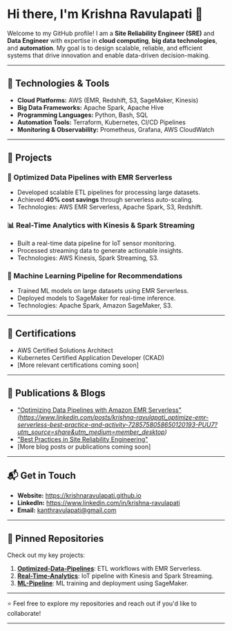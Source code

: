 # Hi there, I'm Krishna Ravulapati 👋

Welcome to my GitHub profile! I am a **Site Reliability Engineer (SRE)** and **Data Engineer** with expertise in **cloud computing**, **big data technologies**, and **automation**. My goal is to design scalable, reliable, and efficient systems that drive innovation and enable data-driven decision-making.

---

## 🔧 **Technologies & Tools**
- **Cloud Platforms:** AWS (EMR, Redshift, S3, SageMaker, Kinesis)
- **Big Data Frameworks:** Apache Spark, Apache Hive
- **Programming Languages:** Python, Bash, SQL
- **Automation Tools:** Terraform, Kubernetes, CI/CD Pipelines
- **Monitoring & Observability:** Prometheus, Grafana, AWS CloudWatch

---

## 📂 **Projects**
### 🚀 Optimized Data Pipelines with EMR Serverless
- Developed scalable ETL pipelines for processing large datasets.
- Achieved **40% cost savings** through serverless auto-scaling.
- Technologies: AWS EMR Serverless, Apache Spark, S3, Redshift.

### 📊 Real-Time Analytics with Kinesis & Spark Streaming
- Built a real-time data pipeline for IoT sensor monitoring.
- Processed streaming data to generate actionable insights.
- Technologies: AWS Kinesis, Spark Streaming, S3.

### 🤖 Machine Learning Pipeline for Recommendations
- Trained ML models on large datasets using EMR Serverless.
- Deployed models to SageMaker for real-time inference.
- Technologies: Apache Spark, Amazon SageMaker, S3.

---

## 📜 **Certifications**
- AWS Certified Solutions Architect
- Kubernetes Certified Application Developer (CKAD)
- [More relevant certifications coming soon]

---

## 📝 **Publications & Blogs**
- ["Optimizing Data Pipelines with Amazon EMR Serverless"](https://linkedin.com) *(https://www.linkedin.com/posts/krishna-ravulapati_optimize-emr-serverless-best-practice-and-activity-7285758058650120193-PUU7?utm_source=share&utm_medium=member_desktop)*
- ["Best Practices in Site Reliability Engineering"](https://medium.com)
- [More blog posts or publications coming soon]

---

## 📬 **Get in Touch**
- **Website:** https://krishnaravulapati.github.io
- **LinkedIn:** https://www.linkedin.com/in/krishna-ravulapati
- **Email:** kanthravulapati@gmail.com

---

## 🌟 **Pinned Repositories**
Check out my key projects:
1. **[Optimized-Data-Pipelines](https://github.com/krishnaravulapati/optimized_data_pipeline)**: ETL workflows with EMR Serverless.
2. **[Real-Time-Analytics](https://github.com/krishnaravulapati/real_time_analytics)**: IoT pipeline with Kinesis and Spark Streaming.
3. **[ML-Pipeline](https://github.com/krishnaravulapati/machine_learning_pipelines)**: ML training and deployment using SageMaker.

---

⭐ Feel free to explore my repositories and reach out if you'd like to collaborate!

---
